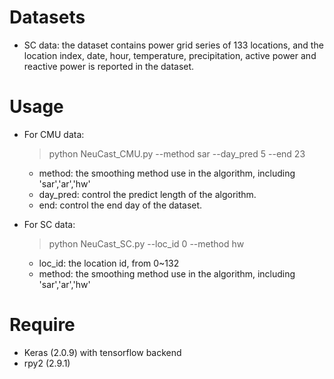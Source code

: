 # Datasets
- SC data: the dataset contains power grid series of 133 locations, and the location index, date, hour, temperature, precipitation, active power and reactive power is reported in the dataset.

# Usage
- For CMU data:  
  > python NeuCast_CMU.py --method sar --day_pred 5 --end 23    
  - method: the smoothing method use in the algorithm, including 'sar','ar','hw'
  - day_pred: control the predict length of the algorithm.
  - end: control the end day of the dataset.

- For SC data:  
  > python NeuCast_SC.py --loc_id 0 --method hw
  - loc_id: the location id, from 0~132
  - method: the smoothing method use in the algorithm, including 'sar','ar','hw'
  

# Require
- Keras (2.0.9) with tensorflow backend
- rpy2 (2.9.1)
